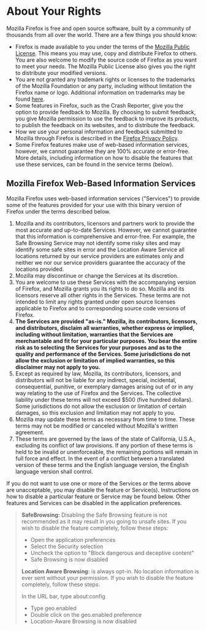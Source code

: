 # About Your Rights

Mozilla Firefox is free and open source software, built by a community of thousands from all over the world. There are a few things you should know:

* Firefox is made available to you under the terms of the [Mozilla Public License](https://www.mozilla.org/MPL/). This means you may use, copy and distribute Firefox to others. You are also welcome to modify the source code of Firefox as you want to meet your needs. The Mozilla Public License also gives you the right to distribute your modified versions.
* You are not granted any trademark rights or licenses to the trademarks of the Mozilla Foundation or any party, including without limitation the Firefox name or logo. Additional information on trademarks may be found [here](https://www.mozilla.org/foundation/trademarks/policy/).
* Some features in Firefox, such as the Crash Reporter, give you the option to provide feedback to Mozilla. By choosing to submit feedback, you give Mozilla permission to use the feedback to improve its products, to publish the feedback on its websites, and to distribute the feedback.
* How we use your personal information and feedback submitted to Mozilla through Firefox is described in the [Firefox Privacy Policy](https://www.mozilla.org/privacy/firefox/).
* Some Firefox features make use of web-based information services, however, we cannot guarantee they are 100% accurate or error-free. More details, including information on how to disable the features that use these services, can be found in the service terms (below).

## Mozilla Firefox Web-Based Information Services

Mozilla Firefox uses web-based information services ("Services") to provide some of the features provided for your use with this binary version of Firefox under the terms described below.

1. Mozilla and its contributors, licensors and partners work to provide the most accurate and up-to-date Services. However, we cannot guarantee that this information is comprehensive and error-free. For example, the Safe Browsing Service may not identify some risky sites and may identify some safe sites in error and the Location Aware Service all locations returned by our service providers are estimates only and neither we nor our service providers guarantee the accuracy of the locations provided.
1. Mozilla may discontinue or change the Services at its discretion.
1. You are welcome to use these Services with the accompanying version of Firefox, and Mozilla grants you its rights to do so. Mozilla and its licensors reserve all other rights in the Services. These terms are not intended to limit any rights granted under open source licenses applicable to Firefox and to corresponding source code versions of Firefox.
1. **The Services are provided "as-is." Mozilla, its contributors, licensors, and distributors, disclaim all warranties, whether express or implied, including without limitation, warranties that the Services are merchantable and fit for your particular purposes. You bear the entire risk as to selecting the Services for your purposes and as to the quality and performance of the Services. Some jurisdictions do not allow the exclusion or limitation of implied warranties, so this disclaimer may not apply to you.**
1. Except as required by law, Mozilla, its contributors, licensors, and distributors will not be liable for any indirect, special, incidental, consequential, punitive, or exemplary damages arising out of or in any way relating to the use of Firefox and the Services. The collective liability under these terms will not exceed $500 (five hundred dollars). Some jurisdictions do not allow the exclusion or limitation of certain damages, so this exclusion and limitation may not apply to you.
1. Mozilla may update these terms as necessary from time to time. These terms may not be modified or canceled without Mozilla's written agreement.
1. These terms are governed by the laws of the state of California, U.S.A., excluding its conflict of law provisions. If any portion of these terms is held to be invalid or unenforceable, the remaining portions will remain in full force and effect. In the event of a conflict between a translated version of these terms and the English language version, the English language version shall control.

If you do not want to use one or more of the Services or the terms above are unacceptable, you may disable the feature or Service(s). Instructions on how to disable a particular feature or Service may be found below. Other features and Services can be disabled in the application preferences.

> **SafeBrowsing:** Disabling the Safe Browsing feature is not recommended as it may result in you going to unsafe sites. If you wish to disable the feature completely, follow these steps:
>
>* Open the application preferences
>* Select the Security selection
>* Uncheck the option to "Block dangerous and deceptive content"
>* Safe Browsing is now disabled
>
> **Location Aware Browsing:** is always opt-in. No location information is ever sent without your permission. If you wish to disable the feature completely, follow these steps:
>
>In the URL bar, type about:config
>* Type geo.enabled
>* Double click on the geo.enabled preference
>* Location-Aware Browsing is now disabled
